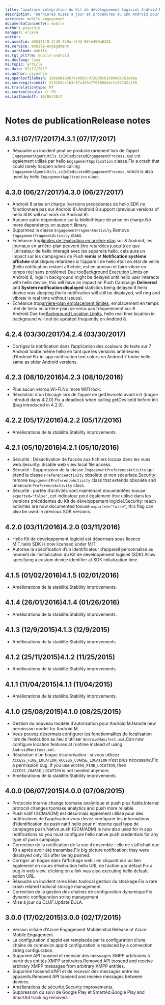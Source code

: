 ```yaml
---
title: "aaaAzure intégration du Kit de développement logiciel Android Mobile Engagement"
description: "Dernières mises à jour et procédures du SDK Android pour Azure Mobile Engagement"
services: mobile-engagement
documentationcenter: mobile
author: piyushjo
manager: erikre
editor: 
ms.assetid: 585341f9-3f39-459a-af42-864e400a0128
ms.service: mobile-engagement
ms.workload: mobile
ms.tgt_pltfrm: mobile-android
ms.devlang: Java
ms.topic: article
ms.date: 07/17/2017
ms.author: piyushjo
ms.openlocfilehash: 16b098198674c49567d720d0c01d984cb763ed8a
ms.sourcegitcommit: 523283cc1b3c37c428e77850964dc1c33742c5f0
ms.translationtype: MT
ms.contentlocale: fr-FR
ms.lasthandoff: 10/06/2017
---
```

# <a name="release-notes"></a><span data-ttu-id="f0ca3-103">Notes de publication</span><span class="sxs-lookup"><span data-stu-id="f0ca3-103">Release notes</span></span>

## <a name="431-07172017"></a><span data-ttu-id="f0ca3-104">4.3.1 (07/17/2017)</span><span class="sxs-lookup"><span data-stu-id="f0ca3-104">4.3.1 (07/17/2017)</span></span>
* <span data-ttu-id="f0ca3-105">Résoudre un incident peut se produire rarement lors de l’appel `EngagementAgentUtils.isInDedicatedEngagementProcess`, qui est également utilisé par hello `EngagementApplication` classe.</span><span class="sxs-lookup"><span data-stu-id="f0ca3-105">Fix a crash that could rarely happen when calling `EngagementAgentUtils.isInDedicatedEngagementProcess`, which is also used by hello `EngagementApplication` class.</span></span>

## <a name="430-06272017"></a><span data-ttu-id="f0ca3-106">4.3.0 (06/27/2017)</span><span class="sxs-lookup"><span data-stu-id="f0ca3-106">4.3.0 (06/27/2017)</span></span>
* <span data-ttu-id="f0ca3-107">Android 8 prise en charge (versions précédentes de hello SDK ne fonctionnera pas sur Android 8).</span><span class="sxs-lookup"><span data-stu-id="f0ca3-107">Android 8 support (previous versions of hello SDK will not work on Android 8).</span></span>
* <span data-ttu-id="f0ca3-108">Aucune autre dépendance sur la bibliothèque de prise en charge.</span><span class="sxs-lookup"><span data-stu-id="f0ca3-108">No more dependency on support library.</span></span>
* <span data-ttu-id="f0ca3-109">Supprimez la classe `EngagementFragmentActivity`.</span><span class="sxs-lookup"><span data-stu-id="f0ca3-109">Remove `EngagementFragmentActivity` class.</span></span>
* <span data-ttu-id="f0ca3-110">Échéance trop[limites de l’exécution en arrière-plan](https://developer.android.com/preview/features/background.html) sur 8 Android, les journaux en arrière-plan peuvent être retardées jusqu'à ce que l’utilisateur de hello interagit avec les appareils hello, cela aura un impact sur les campagnes de Push **remis** et **Notification système affichée** statistiques retardées si l’appareil de hello était en état de veille (hello notification restent affichée, est en anneau et faire vibrer en temps réel sans problème).</span><span class="sxs-lookup"><span data-stu-id="f0ca3-110">Due too[Background Execution Limits](https://developer.android.com/preview/features/background.html) on Android 8, logs in background might be delayed until hello user interacts with hello device, this will have an impact on Push Campaign **Delivered** and **System notification displayed** statistics being delayed if hello device was sleeping (hello notification will still be displayed, will ring and vibrate in real time without issues).</span></span>
* <span data-ttu-id="f0ca3-111">Échéance trop[arrière-plan emplacement limites](https://developer.android.com/preview/features/background-location-limits.html), emplacement en temps réel de hello en arrière-plan se verra pas fréquemment sur 8 Android.</span><span class="sxs-lookup"><span data-stu-id="f0ca3-111">Due too[Background Location Limits](https://developer.android.com/preview/features/background-location-limits.html), hello real time location in background will not be updated frequently on Android 8.</span></span>

## <a name="424-03302017"></a><span data-ttu-id="f0ca3-112">4.2.4 (03/30/2017)</span><span class="sxs-lookup"><span data-stu-id="f0ca3-112">4.2.4 (03/30/2017)</span></span>
* <span data-ttu-id="f0ca3-113">Corrigez la notification dans l’application des couleurs de texte sur 7 Android toobe même hello en tant que les versions antérieures d’Android.</span><span class="sxs-lookup"><span data-stu-id="f0ca3-113">Fix in-app notification text colors on Android 7 toobe hello same as older Android versions.</span></span>

## <a name="423-08102016"></a><span data-ttu-id="f0ca3-114">4.2.3 (08/10/2016)</span><span class="sxs-lookup"><span data-stu-id="f0ca3-114">4.2.3 (08/10/2016)</span></span>
* <span data-ttu-id="f0ca3-115">Plus aucun verrou Wi-Fi.</span><span class="sxs-lookup"><span data-stu-id="f0ca3-115">No more WIFI lock.</span></span>
* <span data-ttu-id="f0ca3-116">Résolution d'un blocage lors de l’appel de getDeviceId avant init (bogue introduit dans 4.2.0).</span><span class="sxs-lookup"><span data-stu-id="f0ca3-116">Fix a deadlock when calling getDeviceId before init (bug introduced in 4.2.0).</span></span>

## <a name="422-05172016"></a><span data-ttu-id="f0ca3-117">4.2.2 (05/17/2016)</span><span class="sxs-lookup"><span data-stu-id="f0ca3-117">4.2.2 (05/17/2016)</span></span>
* <span data-ttu-id="f0ca3-118">Améliorations de la stabilité.</span><span class="sxs-lookup"><span data-stu-id="f0ca3-118">Stability improvements.</span></span>

## <a name="421-05102016"></a><span data-ttu-id="f0ca3-119">4.2.1 (05/10/2016)</span><span class="sxs-lookup"><span data-stu-id="f0ca3-119">4.2.1 (05/10/2016)</span></span>
* <span data-ttu-id="f0ca3-120">Sécurité : Désactivation de l’accès aux fichiers locaux dans les vues web.</span><span class="sxs-lookup"><span data-stu-id="f0ca3-120">Security: disable web view local file access.</span></span>
* <span data-ttu-id="f0ca3-121">Sécurité : Suppression de la classe `EngagementPreferenceActivity` qui étend la classe `PreferenceActivity` obsolète et non sécurisée.</span><span class="sxs-lookup"><span data-stu-id="f0ca3-121">Security: remove `EngagementPreferenceActivity` class that extends obsolete and unsecure `PreferenceActivity` class.</span></span>
* <span data-ttu-id="f0ca3-122">Sécurité : portée d’activités sont maintenant documentées toouse `exported="false"`, cet indicateur peut également être utilisé dans les versions précédentes du Kit de développement logiciel.</span><span class="sxs-lookup"><span data-stu-id="f0ca3-122">Security: reach activities are now documented toouse `exported="false"`, this flag can also be used in previous SDK versions.</span></span>

## <a name="420-03112016"></a><span data-ttu-id="f0ca3-123">4.2.0 (03/11/2016)</span><span class="sxs-lookup"><span data-stu-id="f0ca3-123">4.2.0 (03/11/2016)</span></span>
* <span data-ttu-id="f0ca3-124">Hello Kit de développement logiciel est désormais sous licence MIT.</span><span class="sxs-lookup"><span data-stu-id="f0ca3-124">hello SDK is now licensed under MIT.</span></span>
* <span data-ttu-id="f0ca3-125">Autorise la spécification d’un identificateur d’appareil personnalisé au moment de l’initialisation du Kit de développement logiciel (SDK).</span><span class="sxs-lookup"><span data-stu-id="f0ca3-125">Allow specifying a custom device identifier at SDK initialization time.</span></span>

## <a name="415-02012016"></a><span data-ttu-id="f0ca3-126">4.1.5 (01/02/2016)</span><span class="sxs-lookup"><span data-stu-id="f0ca3-126">4.1.5 (02/01/2016)</span></span>
* <span data-ttu-id="f0ca3-127">Améliorations de la stabilité.</span><span class="sxs-lookup"><span data-stu-id="f0ca3-127">Stability improvements.</span></span>

## <a name="414-01262016"></a><span data-ttu-id="f0ca3-128">4.1.4 (26/01/2016)</span><span class="sxs-lookup"><span data-stu-id="f0ca3-128">4.1.4 (01/26/2016)</span></span>
* <span data-ttu-id="f0ca3-129">Améliorations de la stabilité.</span><span class="sxs-lookup"><span data-stu-id="f0ca3-129">Stability improvements.</span></span>

## <a name="413-1292015"></a><span data-ttu-id="f0ca3-130">4.1.3 (12/9/2015)</span><span class="sxs-lookup"><span data-stu-id="f0ca3-130">4.1.3 (12/9/2015)</span></span>
* <span data-ttu-id="f0ca3-131">Améliorations de la stabilité.</span><span class="sxs-lookup"><span data-stu-id="f0ca3-131">Stability improvements.</span></span>

## <a name="412-11252015"></a><span data-ttu-id="f0ca3-132">4.1.2 (25/11/2015)</span><span class="sxs-lookup"><span data-stu-id="f0ca3-132">4.1.2 (11/25/2015)</span></span>
* <span data-ttu-id="f0ca3-133">Améliorations de la stabilité.</span><span class="sxs-lookup"><span data-stu-id="f0ca3-133">Stability improvements.</span></span>

## <a name="411-11042015"></a><span data-ttu-id="f0ca3-134">4.1.1 (11/04/2015)</span><span class="sxs-lookup"><span data-stu-id="f0ca3-134">4.1.1 (11/04/2015)</span></span>
* <span data-ttu-id="f0ca3-135">Améliorations de la stabilité.</span><span class="sxs-lookup"><span data-stu-id="f0ca3-135">Stability improvements.</span></span>

## <a name="410-08252015"></a><span data-ttu-id="f0ca3-136">4.1.0 (25/08/2015)</span><span class="sxs-lookup"><span data-stu-id="f0ca3-136">4.1.0 (08/25/2015)</span></span>
* <span data-ttu-id="f0ca3-137">Gestion du nouveau modèle d’autorisation pour Android M.</span><span class="sxs-lookup"><span data-stu-id="f0ca3-137">Handle new permission model for Android M.</span></span>
* <span data-ttu-id="f0ca3-138">Vous pouvez désormais configurer les fonctionnalités de localisation lors de l’exécution au lieu d’utiliser `AndroidManifest.xml`.</span><span class="sxs-lookup"><span data-stu-id="f0ca3-138">Can now configure location features at runtime instead of using  `AndroidManifest.xml`.</span></span>
* <span data-ttu-id="f0ca3-139">Résolution d’un bogue d’autorisation : si vous utilisez `ACCESS_FINE_LOCATION`, `ACCESS_COARSE_LOCATION` n’est plus nécessaire.</span><span class="sxs-lookup"><span data-stu-id="f0ca3-139">Fix a permission bug: if you use `ACCESS_FINE_LOCATION`, then `ACCESS_COARSE_LOCATION` is not needed anymore.</span></span>
* <span data-ttu-id="f0ca3-140">Améliorations de la stabilité.</span><span class="sxs-lookup"><span data-stu-id="f0ca3-140">Stability improvements.</span></span>

## <a name="400-07062015"></a><span data-ttu-id="f0ca3-141">4.0.0 (06/07/2015)</span><span class="sxs-lookup"><span data-stu-id="f0ca3-141">4.0.0 (07/06/2015)</span></span>
* <span data-ttu-id="f0ca3-142">Protocole interne change toomake analytique et push plus fiable.</span><span class="sxs-lookup"><span data-stu-id="f0ca3-142">Internal protocol changes toomake analytics and push more reliable.</span></span>
* <span data-ttu-id="f0ca3-143">Push natif (GCM/ADM) est désormais également utilisé pour des notifications de l’application vous devez configurer les informations d’identification de push natif hello pour n’importe quel type de campagne push.</span><span class="sxs-lookup"><span data-stu-id="f0ca3-143">Native push (GCM/ADM) is now also used for in app notifications so you must configure hello native push credentials for any type of push campaign.</span></span>
* <span data-ttu-id="f0ca3-144">Correction de la notification de la vue d’ensemble : elle ne s’affichait que 10 s après avoir été transmise.</span><span class="sxs-lookup"><span data-stu-id="f0ca3-144">Fix big picture notification: they were displayed only 10s after being pushed.</span></span>
* <span data-ttu-id="f0ca3-145">Corriger un bogue dans l’affichage web : en cliquant sur un lien également en cours d’exécution hello URL de l’action par défaut.</span><span class="sxs-lookup"><span data-stu-id="f0ca3-145">Fix a bug in web view: clicking on a link was also executing hello default action URL.</span></span>
* <span data-ttu-id="f0ca3-146">Résoudre un incident rares liées toolocal gestion du stockage.</span><span class="sxs-lookup"><span data-stu-id="f0ca3-146">Fix a rare crash related toolocal storage management.</span></span>
* <span data-ttu-id="f0ca3-147">Correction de la gestion des chaînes de configuration dynamique.</span><span class="sxs-lookup"><span data-stu-id="f0ca3-147">Fix dynamic configuration string management.</span></span>
* <span data-ttu-id="f0ca3-148">Mise à jour du CLUF.</span><span class="sxs-lookup"><span data-stu-id="f0ca3-148">Update EULA.</span></span>

## <a name="300-02172015"></a><span data-ttu-id="f0ca3-149">3.0.0 (17/02/2015)</span><span class="sxs-lookup"><span data-stu-id="f0ca3-149">3.0.0 (02/17/2015)</span></span>
* <span data-ttu-id="f0ca3-150">Version initiale d'Azure Engagement Mobile</span><span class="sxs-lookup"><span data-stu-id="f0ca3-150">Initial Release of Azure Mobile Engagement</span></span>
* <span data-ttu-id="f0ca3-151">La configuration d'appId est remplacée par la configuration d'une chaîne de connexion.</span><span class="sxs-lookup"><span data-stu-id="f0ca3-151">appId configuration is replaced by a connection string configuration.</span></span>
* <span data-ttu-id="f0ca3-152">Supprimé API toosend et recevoir des messages XMPP arbitraires à partir des entités XMPP arbitraires.</span><span class="sxs-lookup"><span data-stu-id="f0ca3-152">Removed API toosend and receive arbitrary XMPP messages from arbitrary XMPP entities.</span></span>
* <span data-ttu-id="f0ca3-153">Supprimé toosend d’API et de recevoir des messages entre les appareils.</span><span class="sxs-lookup"><span data-stu-id="f0ca3-153">Removed API toosend and receive messages between devices.</span></span>
* <span data-ttu-id="f0ca3-154">Améliorations de sécurité.</span><span class="sxs-lookup"><span data-stu-id="f0ca3-154">Security improvements.</span></span>
* <span data-ttu-id="f0ca3-155">Suppression du suivi de Google Play et SmartAd.</span><span class="sxs-lookup"><span data-stu-id="f0ca3-155">Google Play and SmartAd tracking removed.</span></span>

